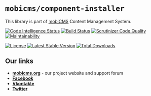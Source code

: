 # `mobicms/component-installer`

This library is part of [mobiCMS](https://github.com/mobicms/mobicms) Content Management System.

[![Code Intelligence Status](https://scrutinizer-ci.com/g/mobicms/component-installer/badges/code-intelligence.svg?b=develop)](https://scrutinizer-ci.com/code-intelligence)
[![Build Status](https://scrutinizer-ci.com/g/mobicms/component-installer/badges/build.png?b=develop)](https://scrutinizer-ci.com/g/mobicms/component-installer/build-status/develop)
[![Scrutinizer Code Quality](https://scrutinizer-ci.com/g/mobicms/component-installer/badges/quality-score.png?b=develop)](https://scrutinizer-ci.com/g/mobicms/component-installer/?branch=develop)
[![Maintainability](https://api.codeclimate.com/v1/badges/29ac5ddb49fcb1dd4978/maintainability)](https://codeclimate.com/github/mobicms/component-installer/maintainability)

[![License](https://poser.pugx.org/mobicms/component-installer/license)](https://packagist.org/packages/mobicms/system-composer)
[![Latest Stable Version](https://poser.pugx.org/mobicms/component-installer/v/stable)](https://packagist.org/packages/mobicms/system-composer)
[![Total Downloads](https://poser.pugx.org/mobicms/component-installer/downloads)](https://packagist.org/packages/mobicms/system-composer)

## Our links
- [**mobicms.org**](https://mobicms.org) - our project website and support forum
- [**Facebook**](https://www.facebook.com/mobicms)
- [**Vkontakte**](https://vk.com/mobicms)
- [**Twitter**](https://twitter.com/mobicms)
